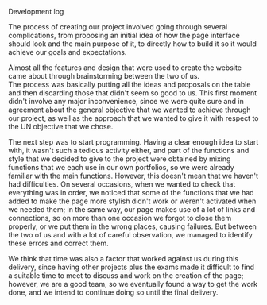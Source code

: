 Development log

The process of creating our project involved going through several complications, from proposing an initial idea of ​​how the page interface should look 
and the main purpose of it, to directly how to build it so it would achieve our goals and expectations.

Almost all the features and design that were used to create the website came about through brainstorming between the two of us.		
The process was basically putting all the ideas and proposals on the table and then discarding those that didn't seem so good to us. 
This first moment didn't involve any major inconvenience, since we were quite sure and in agreement about the general objective that we wanted to achieve through our project, as well as the approach that we wanted to give it with respect to the UN objective that we chose.

The next step was to start programming. Having a clear enough idea to start with, it wasn't such a tedious activity either, 
and part of the functions and style that we decided to give to the project were obtained by mixing functions that we each use in our own portfolios, 
so we were already familiar with the main functions.	However, this doesn't mean that we haven't had difficulties. On several occasions, 
when we wanted to check that everything was in order, we noticed that some of the functions that we had added to make the page more stylish 
didn't work or weren't activated when we needed them; in the same way, our page makes use of a lot of links and connections, so on more than one occasion
we forgot to close them properly, or we put them in the wrong places, causing failures. But between the two of us and with a lot of careful observation, 
we managed to identify these errors and correct them.

We think that time was also a factor that worked against us during this delivery, since having other projects plus the exams made it difficult
to find a suitable time to meet to discuss and work on the creation of the page; however, we are a good team, so we eventually found a way to get the work done, and we intend to continue doing so until the final delivery.
